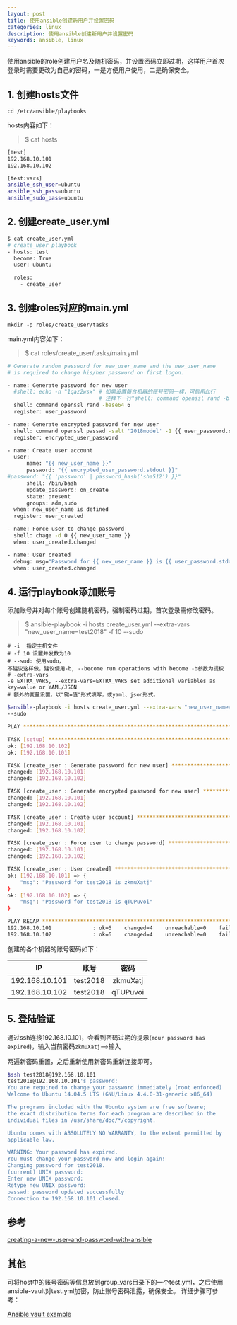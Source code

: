 ```yaml
---
layout: post
title: 使用ansible创建新用户并设置密码
categories: linux
description: 使用ansible创建新用户并设置密码
keywords: ansible, linux
---
```


使用ansible的role创建用户名及随机密码，并设置密码立即过期，这样用户首次登录时需要更改为自己的密码，一是方便用户使用，二是确保安全。

## 1. 创建hosts文件

`cd /etc/ansible/playbooks`

hosts内容如下：
>$ cat hosts

```bash
[test]
192.168.10.101
192.168.10.102

[test:vars]
ansible_ssh_user=ubuntu
ansible_ssh_pass=ubuntu
ansible_sudo_pass=ubuntu
```

## 2. 创建create_user.yml

```bash
$ cat create_user.yml 
# create_user playbook
- hosts: test
  become: True
  user: ubuntu

  roles:
    - create_user
```

## 3. 创建roles对应的main.yml

`mkdir -p roles/create_user/tasks`

main.yml内容如下：

>$  cat roles/create_user/tasks/main.yml

<!-- {% raw %} -->
```bash
# Generate random password for new_user_name and the new_user_name
# is required to change his/her password on first logon. 

- name: Generate password for new user
  #shell: echo -n "1qaz2wsx" # 如需设置每台机器的账号密码一样，可启用此行
                             # 注释下一行"shell: command openssl rand -base64 6"
  shell: command openssl rand -base64 6
  register: user_password

- name: Generate encrypted password for new user
  shell: command openssl passwd -salt '2018model' -1 {{ user_password.stdout }}
  register: encrypted_user_password

- name: Create user account
  user: 
      name: "{{ new_user_name }}"
      password: "{{ encrypted_user_password.stdout }}"
#password: "{{ 'password' | password_hash('sha512') }}"
      shell: /bin/bash
      update_password: on_create
      state: present
      groups: adm,sudo
  when: new_user_name is defined
  register: user_created

- name: Force user to change password
  shell: chage -d 0 {{ new_user_name }}
  when: user_created.changed

- name: User created
  debug: msg="Password for {{ new_user_name }} is {{ user_password.stdout }}"
  when: user_created.changed
```
<!-- {% endraw %} -->

## 4. 运行playbook添加账号

添加账号并对每个账号创建随机密码，强制密码过期，首次登录需修改密码。
> $ ansible-playbook -i hosts create_user.yml --extra-vars "new_user_name=test2018" -f 10 --sudo 

```
# -i  指定主机文件
# -f 10 设置并发数为10
# --sudo 使用sudo，
不建议这样做，建议使用-b, --become run operations with become -b参数为提权
# -extra-vars 
-e EXTRA_VARS, --extra-vars=EXTRA_VARS set additional variables as key=value or YAML/JSON
# 额外的变量设置，以"键=值"形式填写，或yaml、json形式。
```

```bash
$ansible-playbook -i hosts create_user.yml --extra-vars "new_user_name=test2018" -f 10 \
--sudo 

PLAY ***************************************************************************

TASK [setup] *******************************************************************
ok: [192.168.10.102]
ok: [192.168.10.101]

TASK [create_user : Generate password for new user] ****************************
changed: [192.168.10.101]
changed: [192.168.10.102]

TASK [create_user : Generate encrypted password for new user] ******************
changed: [192.168.10.101]
changed: [192.168.10.102]

TASK [create_user : Create user account] ***************************************
changed: [192.168.10.101]
changed: [192.168.10.102]

TASK [create_user : Force user to change password] *****************************
changed: [192.168.10.101]
changed: [192.168.10.102]

TASK [create_user : User created] **********************************************
ok: [192.168.10.101] => {
    "msg": "Password for test2018 is zkmuXatj"
}
ok: [192.168.10.102] => {
    "msg": "Password for test2018 is qTUPuvoi"
}

PLAY RECAP *********************************************************************
192.168.10.101             : ok=6    changed=4    unreachable=0    failed=0   
192.168.10.102             : ok=6    changed=4    unreachable=0    failed=0 
```

创建的各个机器的账号密码如下：

| IP | 账号 | 密码 |
| :-----------: | :-----------: | :------------: |
| 192.168.10.101 | test2018 | zkmuXatj |
| 192.168.10.102 | test2018 | qTUPuvoi |

## 5. 登陆验证

通过ssh连接192.168.10.101，会看到密码过期的提示(`Your password has expired`)，输入当前密码`zkmuXatj`-->输入

两遍新密码重置，之后重新使用新密码重新连接即可。

```bash
$ssh test2018@192.168.10.101
test2018@192.168.10.101's password: 
You are required to change your password immediately (root enforced)
Welcome to Ubuntu 14.04.5 LTS (GNU/Linux 4.4.0-31-generic x86_64)

The programs included with the Ubuntu system are free software;
the exact distribution terms for each program are described in the
individual files in /usr/share/doc/*/copyright.

Ubuntu comes with ABSOLUTELY NO WARRANTY, to the extent permitted by
applicable law.

WARNING: Your password has expired.
You must change your password now and login again!
Changing password for test2018.
(current) UNIX password: 
Enter new UNIX password: 
Retype new UNIX password: 
passwd: password updated successfully
Connection to 192.168.10.101 closed.
```



## 参考
[creating-a-new-user-and-password-with-ansible](https://stackoverflow.com/questions/19292899/creating-a-new-user-and-password-with-ansible)

## 其他

可将host中的账号密码等信息放到group_vars目录下的一个test.yml，之后使用ansible-vault对test.yml加密，防止账号密码泄露，确保安全。
详细步骤可参考：

[Ansible vault example](https://gist.github.com/xoyabc/4ab27d181808affa6450ee481e0ff9b2)



